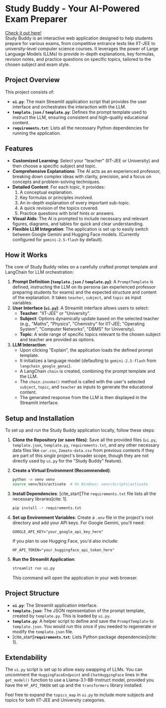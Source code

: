 # Study Buddy - Your AI-Powered Exam Preparer
[Check it out here!](https://iit-jee-ai-teacher.streamlit.app/)<br/>
Study Buddy is an interactive web application designed to help students prepare for various exams, from competitive entrance tests like IIT-JEE to university-level computer science courses. It leverages the power of Large Language Models (LLMs) to provide in-depth explanations, key formulas, revision notes, and practice questions on specific topics, tailored to the chosen subject and exam style.

## Project Overview

This project consists of:

* **`ui.py`**: The main Streamlit application script that provides the user interface and orchestrates the interaction with the LLM.
* **`template.json` / `template.py`**: Defines the prompt template used to instruct the LLM, ensuring consistent and high-quality educational content.
* **`requirements.txt`**: Lists all the necessary Python dependencies for running the application.

## Features

* **Customized Learning**: Select your "teacher" (IIT-JEE or University) and then choose a specific subject and topic.
* **Comprehensive Explanations**: The AI acts as an experienced professor, breaking down complex ideas with clarity, precision, and a focus on concepts and problem-solving techniques.
* **Detailed Content**: For each topic, it provides:
    1.  A conceptual explanation.
    2.  Key formulas or principles involved.
    3.  An in-depth explanation of every important sub-topic.
    4.  A quick revision of the topics covered.
    5.  Practice questions with brief hints or answers.
* **Visual Aids**: The AI is prompted to include necessary and relevant figures, diagrams, and tables for quick and clear understanding.
* **Flexible LLM Integration**: The application is set up to easily switch between Google Gemini and Hugging Face models. (Currently configured for `gemini-2.5-flash` by default).

## How it Works

The core of Study Buddy relies on a carefully crafted prompt template and LangChain for LLM orchestration:

1.  **Prompt Definition (`template.json` / `template.py`)**: A `PromptTemplate` is defined, instructing the LLM on its persona (an experienced professor preparing students for exams) and the expected structure and content of the explanation. It takes `teacher`, `subject`, and `topic` as input variables.
2.  **User Interface (`ui.py`)**: A Streamlit interface allows users to select:
    * **Teacher**: "IIT-JEE" or "University".
    * **Subject**: Options dynamically update based on the selected teacher (e.g., "Maths", "Physics", "Chemistry" for IIT-JEE; "Operating System", "Computer Networks", "DBMS" for University).
    * **Topic**: A wide range of specific topics relevant to the chosen subject and teacher are provided as options.
3.  **LLM Interaction**:
    * Upon clicking "Explain", the application loads the defined prompt template.
    * It initializes a language model (defaulting to `gemini-2.5-flash` from `langchain_google_genai`).
    * A LangChain `chain` is created, combining the prompt template and the LLM.
    * The `chain.invoke()` method is called with the user's selected `subject`, `topic`, and `teacher` as inputs to generate the educational content.
    * The generated response from the LLM is then displayed in the Streamlit interface.

## Setup and Installation

To set up and run the Study Buddy application locally, follow these steps:

1.  **Clone the Repository (or save files)**:
    Save all the provided files (`ui.py`, `template.json`, `template.py`, `requirements.txt`, and any other necessary data files like `car.csv`, `Zomato-data.csv` from previous contexts if they are part of this *single* project's broader scope, though they are not directly used by `ui.py` for the "Study Buddy" feature).

2.  **Create a Virtual Environment (Recommended)**:
    ```bash
    python -m venv venv
    source venv/bin/activate  # On Windows: venv\Scripts\activate
    ```

3.  **Install Dependencies**:
    [cite_start]The `requirements.txt` file lists all the necessary libraries[cite: 1].
    ```bash
    pip install -r requirements.txt
    ```

4.  **Set up Environment Variables**:
    Create a `.env` file in the project's root directory and add your API keys. For Google Gemini, you'll need:
    ```
    GOOGLE_API_KEY="your_google_api_key_here"
    ```
    If you plan to use Hugging Face, you'd also include:
    ```
    HF_API_TOKEN="your_huggingface_api_token_here"
    ```

5.  **Run the Streamlit Application**:
    ```bash
    streamlit run ui.py
    ```

    This command will open the application in your web browser.

## Project Structure

* **`ui.py`**: The Streamlit application interface.
* **`template.json`**: The JSON representation of the prompt template, created by `template.py`. This is loaded by `ui.py`.
* **`template.py`**: A helper script to define and save the `PromptTemplate` to `template.json`. You would run this once if you needed to regenerate or modify the `template.json` file.
* [cite_start]**`requirements.txt`**: Lists Python package dependencies[cite: 1].

## Extendability

The `ui.py` script is set up to allow easy swapping of LLMs. You can uncomment the `HuggingFaceEndpoint` and `ChatHuggingFace` lines in the `get_model()` function to use a Llama-3.1-8B-Instruct model, provided you have the `HF_API_TOKEN` set up and the `transformers` library installed.

Feel free to expand the `topics_map` in `ui.py` to include more subjects and topics for both IIT-JEE and University categories.
